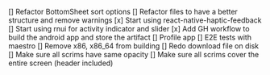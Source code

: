 [] Refactor BottomSheet sort options
[] Refactor files to have a better structure and remove warnings
[x] Start using react-native-haptic-feedback
[] Start using rnui for activity indicator and slider
[x] Add GH workflow to build the android app and store the artifact
[] Profile app
[] E2E tests with maestro
[] Remove x86, x86_64 from building
[] Redo download file on disk
[] Make sure all scrims have same opacity
[] Make sure all scrims cover the entire screen (header included)
